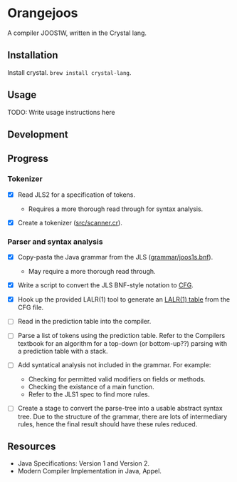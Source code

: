 # Orangejoos

A compiler JOOS1W, written in the Crystal lang.

## Installation

Install crystal. `brew install crystal-lang`.

## Usage

TODO: Write usage instructions here

## Development

## Progress


### Tokenizer

- [x] Read JLS2 for a specification of tokens.
  - Requires a more thorough read through for syntax analysis.
- [x] Create a tokenizer ([src/scanner.cr](/src/scanner.cr)).


### Parser and syntax analysis

- [x] Copy-pasta the Java grammar from the JLS
  ([grammar/joos1s.bnf](grammar/joos1s.bnf)).
  - May require a more thorough read through.
- [x] Write a script to convert the JLS BNF-style notation to
  [CFG](https://www.student.cs.uwaterloo.ca/~cs444/jlalr/cfg.html).
- [x] Hook up the provided LALR(1) tool to generate an [LALR(1)
  table](https://www.student.cs.uwaterloo.ca/~cs444/jlalr/lr1.html) from
  the CFG file.
- [ ] Read in the prediction table into the compiler.
- [ ] Parse a list of tokens using the prediction table. Refer to the
  Compilers textbook for an algorithm for a top-down (or bottom-up??)
  parsing with a prediction table with a stack.
- [ ] Add syntatical analysis not included in the grammar. For example:
  - Checking for permitted valid modifiers on fields or methods.
  - Checking the existance of a main function.
  - Refer to the JLS1 spec to find more rules.
- [ ] Create a stage to convert the parse-tree into a usable abstract
  syntax tree. Due to the structure of the grammar, there are lots of
  intermediary rules, hence the final result should have these rules
  reduced.


## Resources

- Java Specifications: Version 1 and Version 2.
- Modern Compiler Implementation in Java, Appel.

